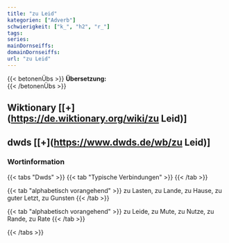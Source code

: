 ```yaml
---
title: "zu Leid"
kategorien: ["Adverb"]
schwierigkeit: ["k_", "h2", "r_"]
tags:
series:
mainDornseiffs:
domainDornseiffs:
url: "zu Leid"
---
```


{{< betonenÜbs >}}
**Übersetzung:**  
{{< /betonenÜbs >}}

## Wiktionary [[+](https://de.wiktionary.org/wiki/zu Leid)]



## dwds [[+](https://www.dwds.de/wb/zu Leid)]

### Wortinformation
{{< tabs "Dwds" >}}
{{< tab "Typische Verbindungen" >}}
{{< /tab >}}

{{< tab "alphabetisch vorangehend" >}}
zu Lasten, zu Lande, zu Hause, zu guter Letzt, zu Gunsten
{{< /tab >}}

{{< tab "alphabetisch vorangehend" >}}
zu Leide, zu Mute, zu Nutze, zu Rande, zu Rate
{{< /tab >}}

{{< /tabs >}}

